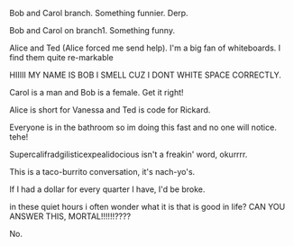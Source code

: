
Bob and Carol branch. Something funnier. Derp.

Bob and Carol on branch1. Something funny. 

Alice and Ted (Alice forced me send help). I'm a big fan of whiteboards. I find them quite re-markable

HIIIII MY NAME IS BOB I SMELL CUZ I DONT WHITE SPACE CORRECTLY. 

Carol is a man and Bob is a female. Get it right!

Alice is short for Vanessa and Ted is code for Rickard.

Everyone is in the bathroom so im doing this fast and no one will notice. tehe!

Supercalifradgilisticexpealidocious isn't a freakin' word, okurrrr.

This is a taco-burrito conversation, it's nach-yo's.

If I had a dollar for every quarter I have, I'd be broke.

in these quiet hours i often wonder what it is that is good in life?
CAN YOU ANSWER THIS, MORTAL!!!!!!????

No. 

